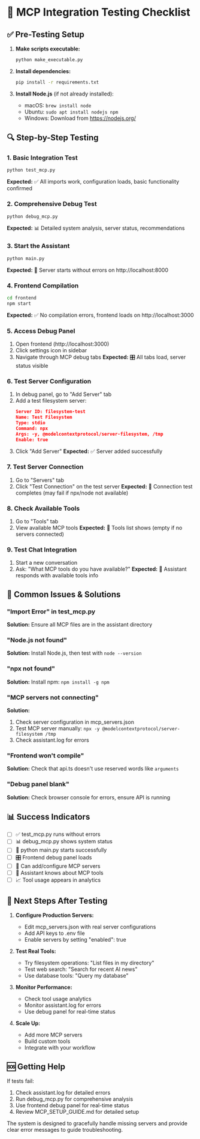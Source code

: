 # 🧪 MCP Integration Testing Checklist

## ✅ Pre-Testing Setup

1. **Make scripts executable:**
   ```bash
   python make_executable.py
   ```

2. **Install dependencies:**
   ```bash
   pip install -r requirements.txt
   ```

3. **Install Node.js** (if not already installed):
   - macOS: `brew install node`
   - Ubuntu: `sudo apt install nodejs npm`
   - Windows: Download from https://nodejs.org/

## 🔍 Step-by-Step Testing

### 1. Basic Integration Test
```bash
python test_mcp.py
```
**Expected:** ✅ All imports work, configuration loads, basic functionality confirmed

### 2. Comprehensive Debug Test  
```bash
python debug_mcp.py
```
**Expected:** 📊 Detailed system analysis, server status, recommendations

### 3. Start the Assistant
```bash
python main.py
```
**Expected:** 🚀 Server starts without errors on http://localhost:8000

### 4. Frontend Compilation
```bash
cd frontend
npm start
```
**Expected:** ✅ No compilation errors, frontend loads on http://localhost:3000

### 5. Access Debug Panel
1. Open frontend (http://localhost:3000)
2. Click settings icon in sidebar
3. Navigate through MCP debug tabs
**Expected:** 🎛️ All tabs load, server status visible

### 6. Test Server Configuration
1. In debug panel, go to "Add Server" tab
2. Add a test filesystem server:
   ```json
   Server ID: filesystem-test
   Name: Test Filesystem
   Type: stdio
   Command: npx
   Args: -y, @modelcontextprotocol/server-filesystem, /tmp
   Enable: true
   ```
3. Click "Add Server"
**Expected:** ✅ Server added successfully

### 7. Test Server Connection
1. Go to "Servers" tab
2. Click "Test Connection" on the test server
**Expected:** 🔌 Connection test completes (may fail if npx/node not available)

### 8. Check Available Tools
1. Go to "Tools" tab
2. View available MCP tools
**Expected:** 🔧 Tools list shows (empty if no servers connected)

### 9. Test Chat Integration
1. Start a new conversation
2. Ask: "What MCP tools do you have available?"
**Expected:** 🤖 Assistant responds with available tools info

## 🐛 Common Issues & Solutions

### "Import Error" in test_mcp.py
**Solution:** Ensure all MCP files are in the assistant directory

### "Node.js not found"
**Solution:** Install Node.js, then test with `node --version`

### "npx not found" 
**Solution:** Install npm: `npm install -g npm`

### "MCP servers not connecting"
**Solution:** 
1. Check server configuration in mcp_servers.json
2. Test MCP server manually: `npx -y @modelcontextprotocol/server-filesystem /tmp`
3. Check assistant.log for errors

### "Frontend won't compile"
**Solution:** Check that api.ts doesn't use reserved words like `arguments`

### "Debug panel blank"
**Solution:** Check browser console for errors, ensure API is running

## 📊 Success Indicators

- [ ] ✅ test_mcp.py runs without errors
- [ ] 📊 debug_mcp.py shows system status  
- [ ] 🚀 python main.py starts successfully
- [ ] 🎛️ Frontend debug panel loads
- [ ] 🔧 Can add/configure MCP servers
- [ ] 🤖 Assistant knows about MCP tools
- [ ] 📈 Tool usage appears in analytics

## 🎯 Next Steps After Testing

1. **Configure Production Servers:**
   - Edit mcp_servers.json with real server configurations
   - Add API keys to .env file
   - Enable servers by setting "enabled": true

2. **Test Real Tools:**
   - Try filesystem operations: "List files in my directory"
   - Test web search: "Search for recent AI news"
   - Use database tools: "Query my database"

3. **Monitor Performance:**
   - Check tool usage analytics
   - Monitor assistant.log for errors
   - Use debug panel for real-time status

4. **Scale Up:**
   - Add more MCP servers
   - Build custom tools
   - Integrate with your workflow

## 🆘 Getting Help

If tests fail:
1. Check assistant.log for detailed errors
2. Run debug_mcp.py for comprehensive analysis  
3. Use frontend debug panel for real-time status
4. Review MCP_SETUP_GUIDE.md for detailed setup

The system is designed to gracefully handle missing servers and provide clear error messages to guide troubleshooting.
